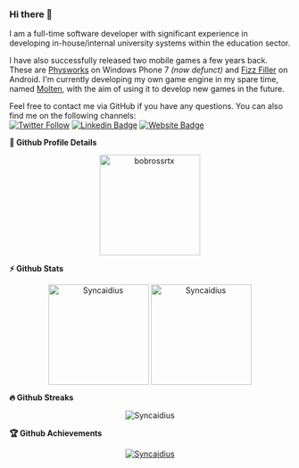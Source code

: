 ### Hi there 👋

I am a full-time software developer with significant experience in developing in-house/internal university systems within the education sector. 

I have also successfully released two mobile games a few years back. These are [Physworks](https://www.youtube.com/watch?v=Y9pp6E56uNQ) on Windows Phone 7 _(now defunct)_ and [Fizz Filler](https://play.google.com/store/apps/details?id=com.stoneleafstudios.fizzfiller&hl=en&gl=US) on Android. I'm currently developing my own game engine in my spare time, named [Molten](https://github.com/Syncaidius/MoltenEngine), with the aim of using it to develop new games in the future.

Feel free to contact me via GitHub if you have any questions. You can also find me on the following channels:  
[![Twitter Follow](https://img.shields.io/twitter/follow/JJamesYarwood?style=flat&labelColor=1ca0f1&logo=twitter&logoColor=white)](https://twitter.com/JJamesYarwood)
[![Linkedin Badge](https://img.shields.io/badge/James-Yarwood-blue?style=flat&logo=Linkedin&logoColor=white&link=https://www.linkedin.com/in/james-yarwood-a1bb4a61/)](https://www.linkedin.com/in/james-yarwood-a1bb4a61)
[![Website Badge](https://img.shields.io/badge/James-Yarwood-lightgrey?style=flat&logo=Google-Chrome&logoColor=white&link=https://jamesyarwood.co.uk/)](https://jamesyarwood.co.uk)

<!--
**Syncaidius/Syncaidius** is a ✨ _special_ ✨ repository because its `README.md` (this file) appears on your GitHub profile.

Here are some ideas to get you started:

- 🔭 I’m currently working on ...
- 🌱 I’m currently learning ...
- 👯 I’m looking to collaborate on ...
- 🤔 I’m looking for help with ...
- 💬 Ask me about ...
- 📫 How to reach me: ...
- 😄 Pronouns: ...
- ⚡ Fun fact: ...
-->

<summary><b>🔎 Github Profile Details</b></summary>
<p align="center"><img height="180em" src="https://github-profile-summary-cards.vercel.app/api/cards/profile-details?username=Syncaidius&theme=github_dark" alt="bobrossrtx" align = "center"/></p>

<summary><b>⚡ Github Stats</b></summary>
<p align="center"><img height="180em" src="https://github-readme-stats.vercel.app/api?username=Syncaidius&hide_border=true&count_private=true&show_icons=true&theme=dark" alt="Syncaidius" align = "center"/>
<img height="180em" src="https://github-readme-stats.vercel.app/api/top-langs?username=Syncaidius&show_icons=true&locale=en&layout=compact&hide_border=true&theme=dark" alt="Syncaidius" align = "center"/></p>

<summary><b>🔥 Github Streaks</b></summary>
<p align="center"><img src="https://github-readme-streak-stats.herokuapp.com?user=Syncaidius&theme=dark&date_format=j%20M%5B%20Y%5D" alt="Syncaidius" /></p>

<summary><b>🏆 Github Achievements</b></summary>
<p align="center"> <a href="https://github.com/Syncaidius"><img src="https://github-profile-trophy.vercel.app/?username=Syncaidius&margin-w=5&theme=github_dark" alt="Syncaidius" /></a> </p>
